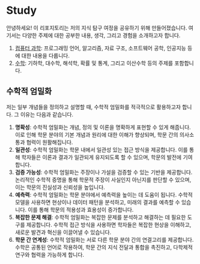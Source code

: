 <h1>Study</h1>

안녕하세요! 이 리포지토리는 저의 지식 탐구 여정을 공유하기 위해 만들어졌습니다. 여기서는 다양한 주제에 대한 공부한 내용, 생각, 그리고 경험을 소개하고자 합니다.

1. [컴퓨터 과학](https://github.com/weird14446/Study/tree/main/Computer%20Science): 프로그래밍 언어, 알고리즘, 자료 구조, 소프트웨어 공학, 인공지능 등에 대한 내용을 다룹니다.
2. [수학](https://github.com/weird14446/Study/tree/main/Computer%20Science/%EC%88%98%ED%95%99%20%EA%B8%B0%EC%B4%88): 기하학, 대수학, 해석학, 확률 및 통계, 그리고 이산수학 등의 주제를 포함합니다.

<h2>수학적 엄밀화</h2>
저는 일부 개념들을 정의하고 설명할 때, 수학적 엄밀화를 적극적으로 활용하고자 합니다. 그 이유는 다음과 같습니다.
<br>


1. **명확성**: 수학적 엄밀화는 개념, 정의 및 이론을 명확하게 표현할 수 있게 해줍니다. 이로 인해 학문 분야의 기본 개념과 원리에 대한 이해가 향상되며, 학문 간의 의사소통과 협력이 원활해집니다.
2. **일관성**: 수학적 엄밀화는 학문 내에서 일관성 있는 접근 방식을 제공합니다. 이를 통해 학자들은 이론과 결과가 일관되게 유지되도록 할 수 있으며, 학문의 발전에 기여합니다.
3. **검증 가능성**: 수학적 엄밀화는 주장이나 가설을 검증할 수 있는 기반을 제공합니다. 논리적인 수학적 증명을 통해 학문적 주장이 사실인지 아닌지를 판단할 수 있으며, 이는 학문의 진실성과 신뢰성을 높입니다.
4. **예측력**: 수학적 엄밀화는 학문 분야에서 예측력을 높이는 데 도움이 됩니다. 수학적 모델을 사용하면 현상이나 데이터 패턴을 분석하고, 미래의 결과를 예측할 수 있습니다. 이를 통해 학문의 적용성과 효용성이 증가합니다.
5. **복잡한 문제 해결**: 수학적 엄밀화는 복잡한 문제를 분석하고 해결하는 데 필요한 도구를 제공합니다. 수학적 접근 방식을 사용하면 학자들은 복잡한 현상을 이해하고, 새로운 발견과 혁신을 이끌어낼 수 있습니다.
6. **학문 간 연계성**: 수학적 엄밀화는 서로 다른 학문 분야 간의 연결고리를 제공합니다. 수학은 공통된 언어로 작용하여, 학문 간의 지식 전달과 통합을 촉진하고, 다학제적 연구와 협력을 가능하게 합니다.
